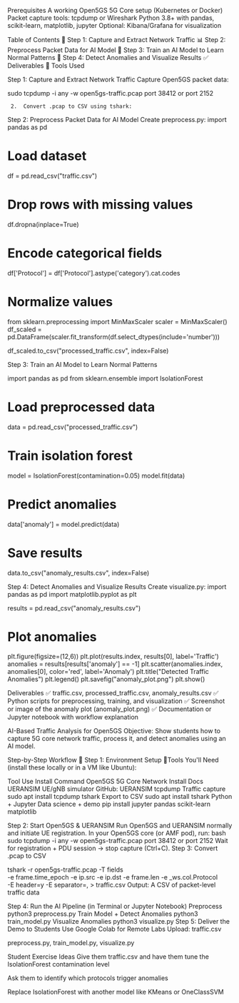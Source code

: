 Prerequisites
A working Open5GS 5G Core setup (Kubernetes or Docker)
Packet capture tools: tcpdump or Wireshark
Python 3.8+ with pandas, scikit-learn, matplotlib, jupyter
Optional: Kibana/Grafana for visualization

Table of Contents
📍 Step 1: Capture and Extract Network Traffic
📊 Step 2: Preprocess Packet Data for AI Model
🧠 Step 3: Train an AI Model to Learn Normal Patterns
🚨 Step 4: Detect Anomalies and Visualize Results
✅ Deliverables
🧰 Tools Used

Step 1: Capture and Extract Network Traffic
Capture Open5GS packet data:

sudo tcpdump -i any -w open5gs-traffic.pcap port 38412 or port 2152


     2.  Convert .pcap to CSV using tshark:

Step 2: Preprocess Packet Data for AI Model
Create preprocess.py:
import pandas as pd

# Load dataset
df = pd.read_csv("traffic.csv")

# Drop rows with missing values
df.dropna(inplace=True)

# Encode categorical fields
df['Protocol'] = df['Protocol'].astype('category').cat.codes

# Normalize values
from sklearn.preprocessing import MinMaxScaler
scaler = MinMaxScaler()
df_scaled = pd.DataFrame(scaler.fit_transform(df.select_dtypes(include='number')))

df_scaled.to_csv("processed_traffic.csv", index=False)


Step 3: Train an AI Model to Learn Normal Patterns


import pandas as pd
from sklearn.ensemble import IsolationForest

# Load preprocessed data
data = pd.read_csv("processed_traffic.csv")

# Train isolation forest
model = IsolationForest(contamination=0.05)
model.fit(data)

# Predict anomalies
data['anomaly'] = model.predict(data)

# Save results
data.to_csv("anomaly_results.csv", index=False)


Step 4: Detect Anomalies and Visualize Results
Create visualize.py:
import pandas as pd
import matplotlib.pyplot as plt

results = pd.read_csv("anomaly_results.csv")

# Plot anomalies
plt.figure(figsize=(12,6))
plt.plot(results.index, results[0], label='Traffic')
anomalies = results[results['anomaly'] == -1]
plt.scatter(anomalies.index, anomalies[0], color='red', label='Anomaly')
plt.title("Detected Traffic Anomalies")
plt.legend()
plt.savefig("anomaly_plot.png")
plt.show()


 Deliverables
✅ traffic.csv, processed_traffic.csv, anomaly_results.csv
✅ Python scripts for preprocessing, training, and visualization
✅ Screenshot or image of the anomaly plot (anomaly_plot.png)
✅ Documentation or Jupyter notebook with workflow explanation


AI-Based Traffic Analysis for Open5GS
Objective: Show students how to capture 5G core network traffic, process it, and detect anomalies using an AI model.

Step-by-Step Workflow
🧱 Step 1: Environment Setup
📍Tools You'll Need (install these locally or in a VM like Ubuntu):





Tool
Use
Install Command
Open5GS
5G Core Network
Install Docs
UERANSIM
UE/gNB simulator
GitHub: UERANSIM
tcpdump
Traffic capture
sudo apt install tcpdump
tshark
Export to CSV
sudo apt install tshark
Python + Jupyter
Data science + demo
pip install jupyter pandas scikit-learn matplotlib


Step 2: Start Open5GS & UERANSIM
Run Open5GS and UERANSIM normally and initiate UE registration.
In your Open5GS core (or AMF pod), run:
bash
sudo tcpdump -i any -w open5gs-traffic.pcap port 38412 or port 2152
Wait for registration + PDU session → stop capture (Ctrl+C).
Step 3: Convert .pcap to CSV

tshark -r open5gs-traffic.pcap -T fields \
  -e frame.time_epoch -e ip.src -e ip.dst -e frame.len -e _ws.col.Protocol \
  -E header=y -E separator=, > traffic.csv
Output: A CSV of packet-level traffic data

Step 4: Run the AI Pipeline (in Terminal or Jupyter Notebook)
Preprocess
python3 preprocess.py
Train Model + Detect Anomalies
python3 train_model.py
Visualize Anomalies
python3 visualize.py
Step 5: Deliver the Demo to Students
Use Google Colab for Remote Labs
Upload:
traffic.csv


preprocess.py, train_model.py, visualize.py

Student Exercise Ideas
Give them traffic.csv and have them tune the IsolationForest contamination level


Ask them to identify which protocols trigger anomalies


Replace IsolationForest with another model like KMeans or OneClassSVM
















